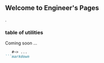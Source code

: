 ## Welcome to Engineer's Pages

.

### table of utilities

Coming soon ...

```markdown
   #~> ...
```markdown


